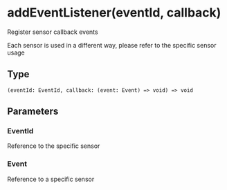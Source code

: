 
# addEventListener(eventId, callback)

Register sensor callback events

Each sensor is used in a different way, please refer to the specific sensor usage

## Type[​](/docs/1.0/reference/device-app-api/hmSensor/addEventListener/#type "Direct link to Type")

```
(eventId: EventId, callback: (event: Event) => void) => void  

```
## Parameters[​](/docs/1.0/reference/device-app-api/hmSensor/addEventListener/#parameters "Direct link to Parameters")

### EventId[​](/docs/1.0/reference/device-app-api/hmSensor/addEventListener/#eventid "Direct link to EventId")

Reference to the specific sensor

### Event[​](/docs/1.0/reference/device-app-api/hmSensor/addEventListener/#event "Direct link to Event")

Reference to a specific sensor

